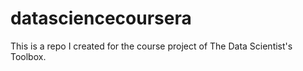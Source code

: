 # datasciencecoursera
This is a repo I created for the course project of The Data Scientist's Toolbox.
